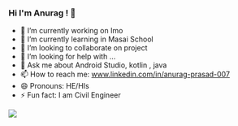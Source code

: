 ### Hi I'm Anurag ! 👋



- 🔭 I’m currently working on Imo
- 🌱 I’m currently learning in Masai School
- 👯 I’m looking to collaborate on project
- 🤔 I’m looking for help with ...
- 💬 Ask me about Android Studio, kotlin , java
- 📫 How to reach me: www.linkedin.com/in/anurag-prasad-007
- 😄 Pronouns: HE/HIs
- ⚡ Fun fact: I am Civil Engineer


<img src ="https://github-readme-stats.vercel.app/api?username=anuragak07&show_icons=true">


